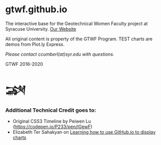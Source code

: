 # gtwf.github.io

The interactive base for the Geotechnical Women Faculty project at Syracuse University.
[Our Website](https://gtwf.syr.edu)

All original content is property of the GTWF Program. TEST charts are demos from Plot.ly Express.

_Please contact ccumberl(at)syr.edu with questions._

GTWF 2016-2020

# &#74448;


### Additional Technical Credit goes to:
+ Original CSS3 Timeline by Peiwen Lu (https://codepen.io/P233/pen/lGewF)
+ Elizabeth Ter Sahakyan on [Learning how to use GitHub.io to display charts](https://towardsdatascience.com/how-to-create-a-plotly-visualization-and-embed-it-on-websites-517c1a78568b)
